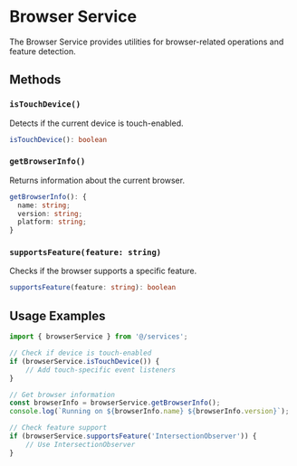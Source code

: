 # Browser Service

The Browser Service provides utilities for browser-related operations and feature detection.

## Methods

### `isTouchDevice()`

Detects if the current device is touch-enabled.

```typescript
isTouchDevice(): boolean
```

### `getBrowserInfo()`

Returns information about the current browser.

```typescript
getBrowserInfo(): {
  name: string;
  version: string;
  platform: string;
}
```

### `supportsFeature(feature: string)`

Checks if the browser supports a specific feature.

```typescript
supportsFeature(feature: string): boolean
```

## Usage Examples

```typescript
import { browserService } from '@/services';

// Check if device is touch-enabled
if (browserService.isTouchDevice()) {
	// Add touch-specific event listeners
}

// Get browser information
const browserInfo = browserService.getBrowserInfo();
console.log(`Running on ${browserInfo.name} ${browserInfo.version}`);

// Check feature support
if (browserService.supportsFeature('IntersectionObserver')) {
	// Use IntersectionObserver
}
```
